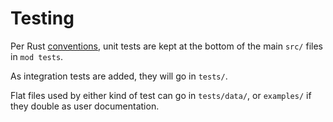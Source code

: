 # Testing

Per Rust [conventions](https://doc.rust-lang.org/book/ch11-03-test-organization.html), unit tests are kept at the bottom of the main `src/` files in `mod tests`.

As integration tests are added, they will go in `tests/`.

Flat files used by either kind of test can go in `tests/data/`, or `examples/` if they double as user documentation.
